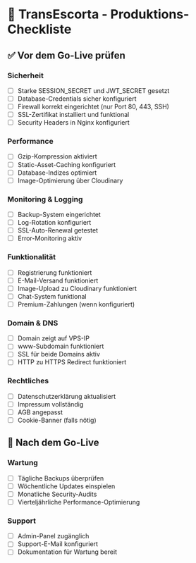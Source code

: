 # 🚀 TransEscorta - Produktions-Checkliste

## ✅ Vor dem Go-Live prüfen

### Sicherheit
- [ ] Starke SESSION_SECRET und JWT_SECRET gesetzt
- [ ] Database-Credentials sicher konfiguriert
- [ ] Firewall korrekt eingerichtet (nur Port 80, 443, SSH)
- [ ] SSL-Zertifikat installiert und funktional
- [ ] Security Headers in Nginx konfiguriert

### Performance
- [ ] Gzip-Kompression aktiviert
- [ ] Static-Asset-Caching konfiguriert
- [ ] Database-Indizes optimiert
- [ ] Image-Optimierung über Cloudinary

### Monitoring & Logging
- [ ] Backup-System eingerichtet
- [ ] Log-Rotation konfiguriert
- [ ] SSL-Auto-Renewal getestet
- [ ] Error-Monitoring aktiv

### Funktionalität
- [ ] Registrierung funktioniert
- [ ] E-Mail-Versand funktioniert
- [ ] Image-Upload zu Cloudinary funktioniert
- [ ] Chat-System funktional
- [ ] Premium-Zahlungen (wenn konfiguriert)

### Domain & DNS
- [ ] Domain zeigt auf VPS-IP
- [ ] www-Subdomain funktioniert
- [ ] SSL für beide Domains aktiv
- [ ] HTTP zu HTTPS Redirect funktioniert

### Rechtliches
- [ ] Datenschutzerklärung aktualisiert
- [ ] Impressum vollständig
- [ ] AGB angepasst
- [ ] Cookie-Banner (falls nötig)

## 🔧 Nach dem Go-Live

### Wartung
- [ ] Tägliche Backups überprüfen
- [ ] Wöchentliche Updates einspielen
- [ ] Monatliche Security-Audits
- [ ] Vierteljährliche Performance-Optimierung

### Support
- [ ] Admin-Panel zugänglich
- [ ] Support-E-Mail konfiguriert
- [ ] Dokumentation für Wartung bereit